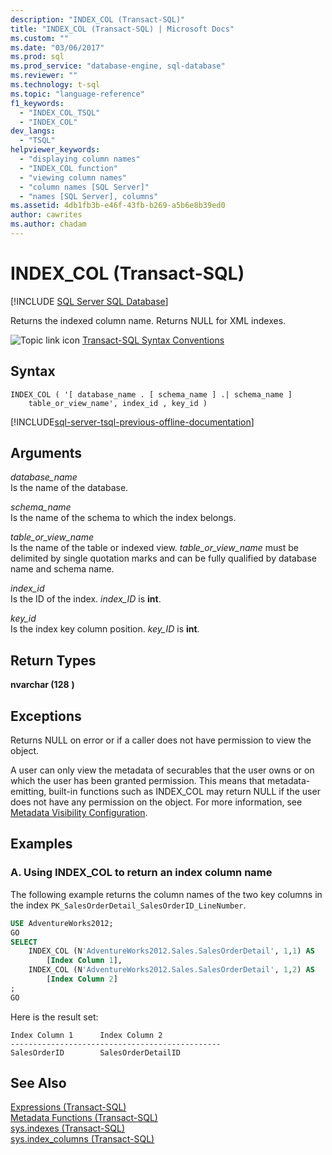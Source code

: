 ```yaml
---
description: "INDEX_COL (Transact-SQL)"
title: "INDEX_COL (Transact-SQL) | Microsoft Docs"
ms.custom: ""
ms.date: "03/06/2017"
ms.prod: sql
ms.prod_service: "database-engine, sql-database"
ms.reviewer: ""
ms.technology: t-sql
ms.topic: "language-reference"
f1_keywords: 
  - "INDEX_COL_TSQL"
  - "INDEX_COL"
dev_langs: 
  - "TSQL"
helpviewer_keywords: 
  - "displaying column names"
  - "INDEX_COL function"
  - "viewing column names"
  - "column names [SQL Server]"
  - "names [SQL Server], columns"
ms.assetid: 4db1fb3b-e46f-43fb-b269-a5b6e8b39ed0
author: cawrites
ms.author: chadam
---
```

# INDEX_COL (Transact-SQL)
[!INCLUDE [SQL Server SQL Database](../../includes/applies-to-version/sql-asdb.md)]

  Returns the indexed column name. Returns NULL for XML indexes.  
  
 ![Topic link icon](../../database-engine/configure-windows/media/topic-link.gif "Topic link icon") [Transact-SQL Syntax Conventions](../../t-sql/language-elements/transact-sql-syntax-conventions-transact-sql.md)  
  
## Syntax  
  
```syntaxsql
INDEX_COL ( '[ database_name . [ schema_name ] .| schema_name ]  
    table_or_view_name', index_id , key_id )   
```  
  
[!INCLUDE[sql-server-tsql-previous-offline-documentation](../../includes/sql-server-tsql-previous-offline-documentation.md)]

## Arguments
 *database_name*  
 Is the name of the database.  
  
 *schema_name*  
 Is the name of the schema to which the index belongs.  
  
 *table_or_view_name*  
 Is the name of the table or indexed view. *table_or_view_name* must be delimited by single quotation marks and can be fully qualified by database name and schema name.  
  
 *index_id*  
 Is the ID of the index. *index_ID* is **int**.  
  
 *key_id*  
 Is the index key column position. *key_ID* is **int**.  
  
## Return Types  
 **nvarchar (128** **)**  
  
## Exceptions  
 Returns NULL on error or if a caller does not have permission to view the object.  
  
 A user can only view the metadata of securables that the user owns or on which the user has been granted permission. This means that metadata-emitting, built-in functions such as INDEX_COL may return NULL if the user does not have any permission on the object. For more information, see [Metadata Visibility Configuration](../../relational-databases/security/metadata-visibility-configuration.md).  
  
## Examples  
  
### A. Using INDEX_COL to return an index column name  
 The following example returns the column names of the two key columns in the index `PK_SalesOrderDetail_SalesOrderID_LineNumber`.  
  
```sql  
USE AdventureWorks2012;  
GO  
SELECT   
    INDEX_COL (N'AdventureWorks2012.Sales.SalesOrderDetail', 1,1) AS  
        [Index Column 1],   
    INDEX_COL (N'AdventureWorks2012.Sales.SalesOrderDetail', 1,2) AS  
        [Index Column 2]  
;  
GO  
```  
  
 Here is the result set:  
  
```  
Index Column 1      Index Column 2  
-----------------------------------------------  
SalesOrderID        SalesOrderDetailID  
```  
  
## See Also  
 [Expressions &#40;Transact-SQL&#41;](../../t-sql/language-elements/expressions-transact-sql.md)   
 [Metadata Functions &#40;Transact-SQL&#41;](../../t-sql/functions/metadata-functions-transact-sql.md)   
 [sys.indexes &#40;Transact-SQL&#41;](../../relational-databases/system-catalog-views/sys-indexes-transact-sql.md)   
 [sys.index_columns &#40;Transact-SQL&#41;](../../relational-databases/system-catalog-views/sys-index-columns-transact-sql.md)  
  
  
